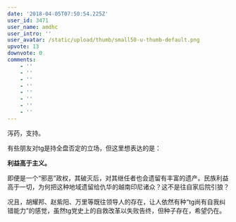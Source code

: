```yaml
---
date: '2018-04-05T07:50:54.225Z'
user_id: 3471
user_name: amdhc
user_intro: ''
user_avatar: /static/upload/thumb/small50-u-thumb-default.png
upvote: 13
downvote: 0
comments:
    - ''
    - ''
    - ''
    - ''
    - ''
    - ''
    - ''
    - ''
---
```


泻药，支持。

有些朋友对tg是持全盘否定的立场，但这里想表达的是：

**利益高于主义。**

即便是一个“邪恶”政权，其破灭后，对其继任者也会遗留有丰富的遗产。民族利益高于一切，为何把这种地域遗留给仇华的越南印尼诸众？这不是往自家后院引狼？

况且，胡耀邦、赵紫阳、万里等既往领导人的存在，让人依然有种“tg尚有自我纠错能力”的感觉，虽然tg党史上的自救改革以失败告终，但种子存在，希望仍在。

